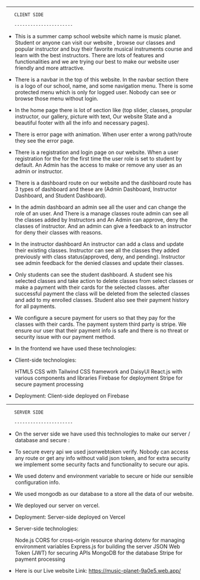 ---------------------

       CLIENT SIDE 
       
       ----------------------

* This is a summer camp school website which name is music planet. Student or anyone can visit our website , browse our classes and popular instructor and buy their favorite musical instruments course and learn with the best instructors. There are lots of features and functionalities and we are trying our best to make our website user friendly and more attractive.

* There is a navbar in the top of this website. In the navbar section there is a logo of our school, name, and some navigation menu. There is some protected menu which is only for logged user. Nobody can see or browse those menu without login.

* In the home page there is lot of section like (top slider, classes, propular instructor, our gallery, picture with text, Our website State and  a beautiful footer with all the info and necessary pages).

* There is error page with animation. When user enter a wrong path/route they see the error page.

* There is a registration and login page on our website. When a user registration for the for the first time the user role is set to student by default. An Admin has the access to make or remove any user as an admin or instructor. 

* There is a dashboard route on our website and the dashboard route has 3 types of dashboard and these are (Admin Dashboard, Instructor Dashboard, and Student Dashboard). 

* In the admin dashboard an admin see all the user and can change the role of an user. And There is a manage classes route admin can see all the classes added by Instructors and An Admin can approve, deny the classes of instructor. And an admin can give a feedback to an instructor for deny their classes with reasons.

* In the instructor dashboard An instructor can add a class and update their existing classes. Instructor can see all the classes they added previously with class status(approved, deny, and pending). Instructor see admin feedback for the denied classes and update their classes.

* Only students can see the student dashboard. A student see his selected classes and take action to delete classes from select classes or make a payment with their cards for the selected classes. after successful payment the class will be deleted from the selected classes and add to my enrolled classes. Student also see their payment history for all payments. 

*  We configure a secure payment for users so that they pay for the classes with their cards. The payment system third party is stripe. We ensure our user that their payment info is safe and there is no threat or security issue with our payment method.

* In the frontend we have used these technologies:

* Client-side technologies:

     HTML5
     CSS with Tailwind CSS framework and DaisyUI
     React.js with various components and libraries
     Firebase for deployment
     Stripe for secure payment processing


* Deployment:
    Client-side deployed on Firebase


---------------------

       SERVER SIDE 

       ----------------------

* On the server side we have used this technologies to make our server / database and secure :

* To secure every api we used jsonwebtoken verify. Nobody can access any route or get any info without valid json token, and for extra security we implement some security facts and functionality  to secure our apis.

* We used dotenv and environment variable to secure or hide our sensible configuration info.

* We used mongodb as our database to a store all the data of our website.

* We deployed our server on vercel.

* Deployment:
   Server-side deployed on Vercel

 *   Server-side technologies:

     Node.js
     CORS for cross-origin resource sharing
     dotenv for managing environment variables
     Express.js for building the server
     JSON Web Token (JWT) for securing APIs
     MongoDB for the database
     Stripe for payment processing  

* Here is our Live website Link: https://music-planet-9a0e5.web.app/